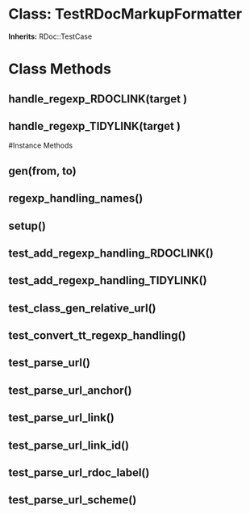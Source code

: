 # Class: TestRDocMarkupFormatter
**Inherits:** RDoc::TestCase
    



# Class Methods
## handle_regexp_RDOCLINK(target ) [](#method-c-handle_regexp_RDOCLINK)
## handle_regexp_TIDYLINK(target ) [](#method-c-handle_regexp_TIDYLINK)

#Instance Methods
## gen(from, to) [](#method-i-gen)

## regexp_handling_names() [](#method-i-regexp_handling_names)

## setup() [](#method-i-setup)

## test_add_regexp_handling_RDOCLINK() [](#method-i-test_add_regexp_handling_RDOCLINK)

## test_add_regexp_handling_TIDYLINK() [](#method-i-test_add_regexp_handling_TIDYLINK)

## test_class_gen_relative_url() [](#method-i-test_class_gen_relative_url)

## test_convert_tt_regexp_handling() [](#method-i-test_convert_tt_regexp_handling)

## test_parse_url() [](#method-i-test_parse_url)

## test_parse_url_anchor() [](#method-i-test_parse_url_anchor)

## test_parse_url_link() [](#method-i-test_parse_url_link)

## test_parse_url_link_id() [](#method-i-test_parse_url_link_id)

## test_parse_url_rdoc_label() [](#method-i-test_parse_url_rdoc_label)

## test_parse_url_scheme() [](#method-i-test_parse_url_scheme)

